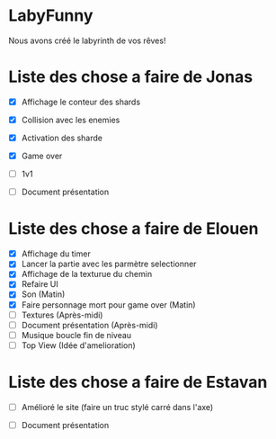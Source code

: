 # LabyFunny

Nous avons créé le labyrinth de vos rêves!

# Liste des chose a faire de Jonas 

- [x] Affichage le conteur des shards
- [x] Collision avec les enemies
- [X] Activation des sharde
- [x] Game over
- [ ] 1v1
- [ ] Document présentation


# Liste des chose a faire de Elouen 

- [x] Affichage du timer
- [x] Lancer la partie avec les parmètre selectionner
- [x] Affichage de la texturue du chemin
- [x] Refaire UI
- [x] Son (Matin)
- [x] Faire personnage mort pour game over (Matin)
- [ ] Textures (Après-midi)
- [ ] Document présentation (Après-midi)
- [ ] Musique boucle fin de niveau
- [ ] Top View (Idée d'amelioration)

# Liste des chose a faire de Estavan

- [ ] Amélioré le site (faire un truc stylé carré dans l'axe)
- [ ] Document présentation
      
